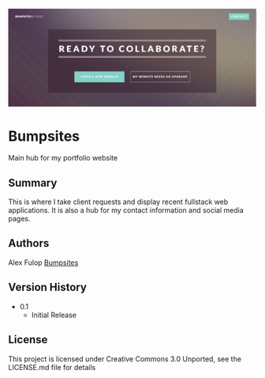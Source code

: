 ![Banner image](images/website.jpg)



# Bumpsites

Main hub for my portfolio website

## Summary

This is where I take client requests and display recent fullstack web applications. It is also a hub for my contact information
and social media pages. 


## Authors

Alex Fulop
[Bumpsites](bumpsites.netlify.app)

## Version History

* 0.1
    * Initial Release

## License

This project is licensed under Creative Commons 3.0 Unported, see the LICENSE.md file for details


